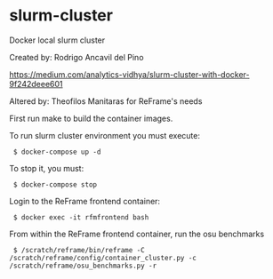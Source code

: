 # slurm-cluster
Docker local slurm cluster

Created by: Rodrigo Ancavil del Pino

https://medium.com/analytics-vidhya/slurm-cluster-with-docker-9f242deee601

Altered by: Theofilos Manitaras for ReFrame's needs

First run make to build the container images.

To run slurm cluster environment you must execute:

     $ docker-compose up -d

To stop it, you must:

     $ docker-compose stop

Login to the ReFrame frontend container:

     $ docker exec -it rfmfrontend bash

From within the ReFrame frontend container, run the osu benchmarks

     $ /scratch/reframe/bin/reframe -C /scratch/reframe/config/container_cluster.py -c /scratch/reframe/osu_benchmarks.py -r
